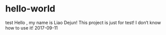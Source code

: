 # hello-world
test
Hello , my name is Liao Dejun!
This project is just for test!
I don‘t know how to use it!
2017-09-11
